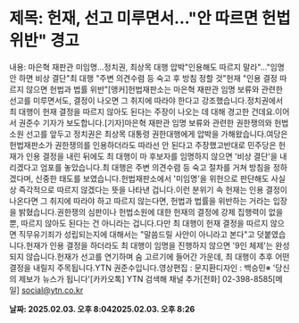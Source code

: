 # **제목: 헌재, 선고 미루면서..."안 따르면 헌법 위반" 경고**

  내용: 마은혁 재판관 미임명…정치권, 최상목 대행 압박"인용해도 따르지 말라"…"임명 안 하면 비상 결단"최 대행 "주변 의견수렴 등 숙고 후 방침 정할 것"헌재 "인용 결정 따르지 않으면 헌법과 법률 위반"[앵커]헌법재판소는 마은혁 재판관 임명 보류와 관련한 선고를 미루면서도, 결정이 나오면 그 취지에 따라야 한다고 강조했습니다.정치권에서 최 대행이 헌재 결정을 따르지 않아도 된다는 주장이 나오는 데 대해 경고한 건데요.이어서 권준수 기자가 보도합니다.[기자]마은혁 재판관 임명 보류와 관련한 권한쟁의와 헌법소원 선고를 앞두고 정치권은 최상목 대통령 권한대행에게 압박을 가해왔습니다.여당은 헌법재판소가 권한쟁의를 인용하더라도 따라선 안 된다고 주장했고반대로 민주당은 헌재가 인용 결정을 내린 뒤에도 최 대행이 마 후보자를 임명하지 않으면 '비상 결단'을 내리겠다고 엄포를 놓았습니다.최 대행은 주변 의견수렴 등 숙고 절차를 거쳐 방침을 정하겠다며, 신중한 태도를 보였습니다.헌법재판소에서 '미임명'을 위헌으로 판단해도 사실상 즉각적으로 따르지 않겠다는 뜻을 나타낸 겁니다.이런 분위기 속 헌재는 인용 결정이 나온다면 그 취지에 따라야 하고 따르지 않는다면, 헌법과 법률을 위반하는 거라는 입장을 밝혔습니다.권한쟁의 심판이나 헌법소원에 대한 헌재의 결정에 강제 집행력이 없을 뿐, 따르지 않아도 된다는 건 아니라는 겁니다.다만 최 대행이 헌재 결정을 따르지 않으면 직무유기죄가 성립되는지에 대해서는 "말씀드릴 사안이 아니라고 본다"고 덧붙였습니다.헌재가 인용 결정을 하더라도 최 대행이 임명을 진행하지 않으면 '9인 체제'는 완성되지 않습니다.헌재가 선고를 연기하며 숨 고르기에 들어간 가운데, 최 대행이 추후 어떤 결정을 내릴지 주목됩니다.YTN 권준수입니다.영상편집 : 문지환디자인 : 백승민※ '당신의 제보가 뉴스가 됩니다'[카카오톡] YTN 검색해 채널 추가[전화] 02-398-8585[메일] social@ytn.co.kr

  **날짜: 2025.02.03. 오후 8:042025.02.03. 오후 8:26**